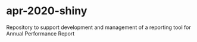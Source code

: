 # apr-2020-shiny
Repository to support development and management of a reporting tool for Annual Performance Report
